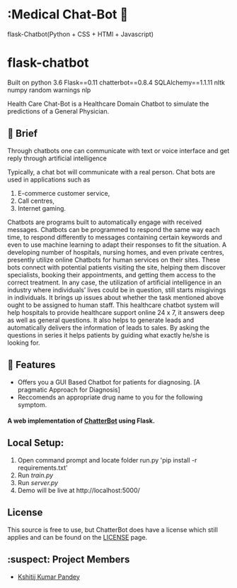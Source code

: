 # :Medical Chat-Bot 🤖
flask-Chatbot(Python + CSS + HTMl + Javascript)
# flask-chatbot
Built on python 3.6
Flask==0.11
chatterbot==0.8.4
SQLAlchemy==1.1.11
nltk
numpy
random
warnings
nlp

Health Care Chat-Bot is a Healthcare Domain Chatbot to simulate the predictions of a General Physician.

## :page_with_curl: Brief
Through chatbots one can communicate with text or voice interface and get reply through artificial intelligence

Typically, a chat bot will communicate with a real person. 
Chat bots are used in applications such as 

1. E-commerce customer service,
2. Call centres, 
3. Internet gaming. 

Chatbots are programs built to automatically engage with received messages. Chatbots can be programmed to respond the same way each time, to respond differently to messages containing certain keywords and even to use machine learning to adapt their responses to fit the situation. 
A developing number of hospitals, nursing homes, and even private centres, presently utilize online Chatbots for human services on their sites. These bots connect with potential patients visiting the site, helping them discover specialists, booking their appointments, and getting them access to the correct treatment. 
In any case, the utilization of artificial intelligence in an industry where individuals’ lives could be in question, still starts misgivings in individuals. It brings up issues about whether the task mentioned above ought to be assigned to human staff. This healthcare chatbot system will help hospitals to provide healthcare support online 24 x 7, it answers deep as well as general questions. It also helps to generate leads and automatically delivers the information of leads to sales. By asking the questions in series it helps patients by guiding what exactly he/she is looking for. 

## :card_index: Features
- Offers you a GUI Based Chatbot for patients for diagnosing. [A pragmatic Approach for Diagnosis]
- Reccomends an appropriate drug name to you for the following symptom.


#### A web implementation of [ChatterBot](https://github.com/gunthercox/ChatterBot) using Flask.

## Local Setup:
 1. Open command prompt and locate folder run.py 'pip install -r requirements.txt'
 2. Run *train.py*
 3. Run *server.py*
 4. Demo will be live at http://localhost:5000/

## License
This source is free to use, but ChatterBot does have a license which still applies and can be found on the [LICENSE](https://github.com/gunthercox/ChatterBot/blob/master/LICENSE) page.

## :suspect: Project Members

- [Kshitij Kumar Pandey](https://github.com/kshitijkpandey949/Healthcare_Chatbot_nlp-flask)

